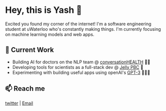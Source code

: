 # Hey, this is Yash 👋 

Excited you found my corner of the internet! I'm a software engineering student at uWaterloo who's constantly making things. I'm currently focusing on machine learning models and web apps.
 
## 🔭 Current Work
  * Building AI for doctors on the NLP team @ [conversationHEALTH](https://www.conversationhealth.com/) 👩‍⚕️
  * Developing tools for scientists as a full-stack dev @ [Jelly PBC](https://jellypbc.com/) 🧬
  * Experimenting with building useful apps using openAI's [GPT-3](http://beta.openai.com/) 👨🏾‍💻 
 
 
## 📫 Reach me
[twitter](https://twitter.com/itsyashdani) | [Email](mailto:yash.dani@uwaterloo.ca)

<!--
**yash-dani/yash-dani** is a ✨ _special_ ✨ repository because its `README.md` (this file) appears on your GitHub profile.

Here are some ideas to get you started:


- 🌱 I’m currently learning ...
- 👯 I’m looking to collaborate on ...
- 🤔 I’m looking for help with ...
- 💬 Ask me about ...
- 📫 How to reach me: ...
- 😄 Pronouns: ...
- ⚡ Fun fact: ...
-->
